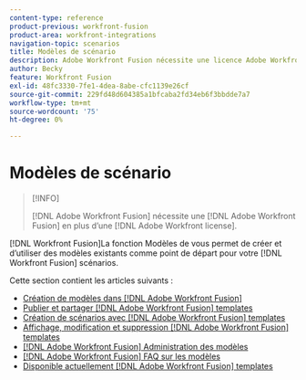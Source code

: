 ```yaml
---
content-type: reference
product-previous: workfront-fusion
product-area: workfront-integrations
navigation-topic: scenarios
title: Modèles de scénario
description: Adobe Workfront Fusion nécessite une licence Adobe Workfront Fusion en plus d’une licence Adobe Workfront.
author: Becky
feature: Workfront Fusion
exl-id: 48fc3330-7fe1-4dea-8abe-cfc1139e26cf
source-git-commit: 229fd48d604385a1bfcaba2fd34eb6f3bbdde7a7
workflow-type: tm+mt
source-wordcount: '75'
ht-degree: 0%

---
```


# Modèles de scénario

>[!INFO]
>
>[!DNL Adobe Workfront Fusion] nécessite une [!DNL Adobe Workfront Fusion] en plus d’une [!DNL Adobe Workfront license].

[!DNL Workfront Fusion]La fonction Modèles de vous permet de créer et d’utiliser des modèles existants comme point de départ pour votre [!DNL Workfront Fusion] scénarios.

Cette section contient les articles suivants :

* [Création de modèles dans [!DNL Adobe Workfront Fusion]](../../../workfront-fusion/scenarios/templates/create-new-fusion-templates.md)
* [Publier et partager [!DNL Adobe Workfront Fusion] templates](../../../workfront-fusion/scenarios/templates/publish-and-share-fusion-templates.md)
* [Création de scénarios avec [!DNL Adobe Workfront Fusion] templates](../../../workfront-fusion/scenarios/templates/create-scenarios-with-fusion-templates.md)
* [Affichage, modification et suppression [!DNL Adobe Workfront Fusion] templates](../../../workfront-fusion/scenarios/templates/view-edit-and-delete-fusion-templates.md)
* [[!DNL Adobe Workfront Fusion] Administration des modèles](../../../workfront-fusion/scenarios/templates/fusion-templates-adminstration.md)
* [[!DNL Adobe Workfront Fusion] FAQ sur les modèles](../../../workfront-fusion/scenarios/templates/fusion-templates-faqs.md)
* [Disponible actuellement [!DNL Adobe Workfront Fusion] templates](../../../workfront-fusion/scenarios/templates/currently-available-fusion-templates.md)
